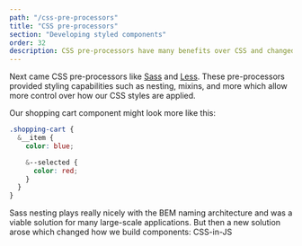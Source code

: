 ```yaml
---
path: "/css-pre-processors"
title: "CSS pre-processors"
section: "Developing styled components"
order: 32
description: CSS pre-processors have many benefits over CSS and changed the way we style applications. Let's take a look at why they're so great and the functionality they offer.
---
```


Next came CSS pre-processors like [Sass](https://sass-lang.com/) and [Less](http://lesscss.org/). These pre-processors provided styling capabilities such as nesting, mixins, and more which allow more control over how our CSS styles are applied.

Our shopping cart component might look more like this:

```scss
.shopping-cart {
  &__item {
    color: blue;

    &--selected {
      color: red;
    }
  }
}
```

Sass nesting plays really nicely with the BEM naming architecture and was a viable solution for many large-scale applications. But then a new solution arose which changed how we build components: CSS-in-JS
